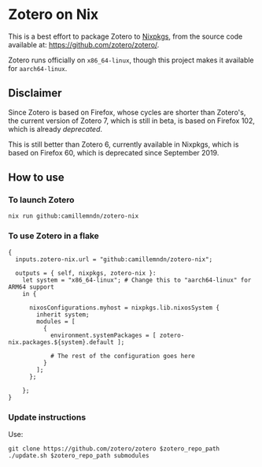 # Zotero on Nix

This is a best effort to package Zotero to [Nixpkgs](https://github.com/NixOS/nixpkgs/), from the source code available at: https://github.com/zotero/zotero/.

Zotero runs officially on ```x86_64-linux```, though this project makes it available for ```aarch64-linux```.

## Disclaimer

Since Zotero is based on Firefox, whose cycles are shorter than Zotero's, the current version of Zotero 7, which is still in beta, is based on Firefox 102, which is already *deprecated*.

This is still better than Zotero 6, currently available in Nixpkgs, which is based on Firefox 60, which is deprecated since September 2019.

## How to use

### To launch Zotero

```
nix run github:camillemndn/zotero-nix
```

### To use Zotero in a flake

```
{
  inputs.zotero-nix.url = "github:camillemndn/zotero-nix";

  outputs = { self, nixpkgs, zotero-nix }:
    let system = "x86_64-linux"; # Change this to "aarch64-linux" for ARM64 support
    in {

      nixosConfigurations.myhost = nixpkgs.lib.nixosSystem {
        inherit system;
        modules = [
          {
            environment.systemPackages = [ zotero-nix.packages.${system}.default ];

            # The rest of the configuration goes here
          }
        ];
      };

    };
}
```

### Update instructions

Use:
```
git clone https://github.com/zotero/zotero $zotero_repo_path
./update.sh $zotero_repo_path submodules
```

